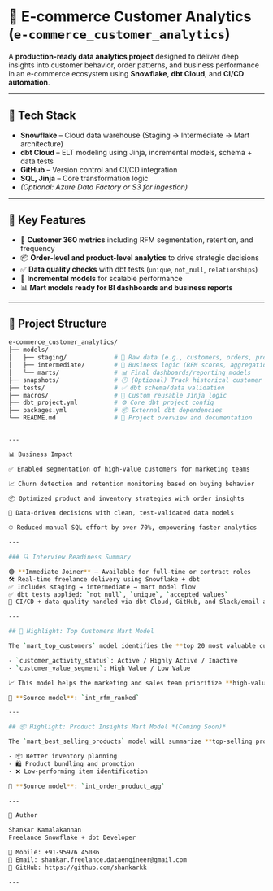# 🛒 **E-commerce Customer Analytics** (`e-commerce_customer_analytics`)

A **production-ready data analytics project** designed to deliver deep insights into customer behavior, order patterns, and business performance in an e-commerce ecosystem using **Snowflake**, **dbt Cloud**, and **CI/CD automation**.

---

## 🔧 **Tech Stack**

- **Snowflake** – Cloud data warehouse (Staging → Intermediate → Mart architecture)  
- **dbt Cloud** – ELT modeling using Jinja, incremental models, schema + data tests  
- **GitHub** – Version control and CI/CD integration  
- **SQL, Jinja** – Core transformation logic  
- *(Optional: Azure Data Factory or S3 for ingestion)*

---

## 🧩 **Key Features**

- 📌 **Customer 360 metrics** including RFM segmentation, retention, and frequency  
- 📦 **Order-level and product-level analytics** to drive strategic decisions  
- ✅ **Data quality checks** with dbt tests (`unique`, `not_null`, `relationships`)  
- 🔄 **Incremental models** for scalable performance  
- 📊 **Mart models ready for BI dashboards and business reports**

---

## 📁 **Project Structure**

```bash
e-commerce_customer_analytics/
├── models/
│   ├── staging/             # 🧼 Raw data (e.g., customers, orders, products)
│   ├── intermediate/        # 🧠 Business logic (RFM scores, aggregations)
│   └── marts/               # 📊 Final dashboards/reporting models
├── snapshots/               # 🕒 (Optional) Track historical customer changes
├── tests/                   # ✅ dbt schema/data validation
├── macros/                  # 🧩 Custom reusable Jinja logic
├── dbt_project.yml          # ⚙️ Core dbt project config
├── packages.yml             # 📦 External dbt dependencies
└── README.md                # 📘 Project overview and documentation


---

📊 Business Impact

✅ Enabled segmentation of high-value customers for marketing teams

📈 Churn detection and retention monitoring based on buying behavior

📦 Optimized product and inventory strategies with order insights

🧠 Data-driven decisions with clean, test-validated data models

⏱ Reduced manual SQL effort by over 70%, empowering faster analytics

---

### 🔍 Interview Readiness Summary

🟢 **Immediate Joiner** – Available for full-time or contract roles  
🛠️ Real-time freelance delivery using Snowflake + dbt  
✅ Includes staging → intermediate → mart model flow  
✅ dbt tests applied: `not_null`, `unique`, `accepted_values`  
🚀 CI/CD + data quality handled via dbt Cloud, GitHub, and Slack/email alerting

---

## 🎯 Highlight: Top Customers Mart Model

The `mart_top_customers` model identifies the **top 20 most valuable customers** using RFM scoring and contribution ranking. It tags each customer with:

- `customer_activity_status`: Active / Highly Active / Inactive
- `customer_value_segment`: High Value / Low Value

📈 This model helps the marketing and sales team prioritize **high-value, highly active customers**, improving retention and campaign targeting.

🔎 **Source model**: `int_rfm_ranked`

---

## 📦 Highlight: Product Insights Mart Model *(Coming Soon)*

The `mart_best_selling_products` model will summarize **top-selling products by quantity and revenue**, enabling:

- 📦 Better inventory planning
- 🛍️ Product bundling and promotion
- ❌ Low-performing item identification

🔎 **Source model**: `int_order_product_agg`

---

👤 Author

Shankar Kamalakannan
Freelance Snowflake + dbt Developer

📱 Mobile: +91-95976 45086
📧 Email: shankar.freelance.dataengineer@gmail.com
🔗 GitHub: https://github.com/shankarkk

---
